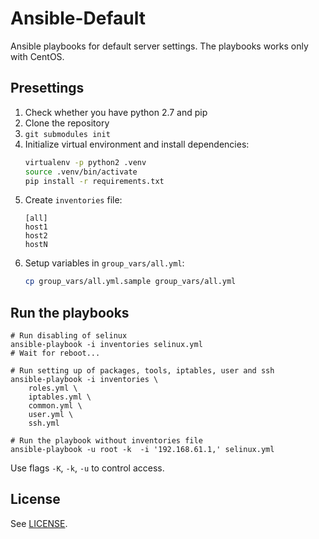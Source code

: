 
# Ansible-Default

Ansible playbooks for default server settings. The playbooks works only with CentOS.

## Presettings

1. Check whether you have python 2.7 and pip
2. Clone the repository
3. `git submodules init`
4. Initialize virtual environment and install dependencies:
    ```bash
    virtualenv -p python2 .venv
    source .venv/bin/activate
    pip install -r requirements.txt
    ```
5. Create `inventories` file:
    ```
    [all]
    host1
    host2
    hostN
    ```
6. Setup variables in `group_vars/all.yml`:
    ```bash
    cp group_vars/all.yml.sample group_vars/all.yml
    ```

## Run the playbooks

```
# Run disabling of selinux
ansible-playbook -i inventories selinux.yml
# Wait for reboot...

# Run setting up of packages, tools, iptables, user and ssh
ansible-playbook -i inventories \
    roles.yml \
    iptables.yml \
    common.yml \
    user.yml \
    ssh.yml

# Run the playbook without inventories file
ansible-playbook -u root -k  -i '192.168.61.1,' selinux.yml
```

Use flags `-K`, `-k`, `-u` to control access.

## License

See [LICENSE](LICENSE).
